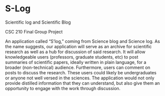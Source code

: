 # S-Log
Scientific log and Scientific Blog

CSC 210 Final Group Project

An application called “S’log,” coming from Science blog and
Science log. As the name suggests, our application will serve as an archive for scientific research
as well as a hub for discussion of said research. It will allow knowledgeable users (professors,
graduate students, etc) to post summaries of scientific papers, ideally written in plain language,
for a broader (non-technical) audience. Furthermore, users can comment on posts to discuss the
research. These users could likely be undergraduates or anyone not well versed in the sciences.
The application would not only provide distilled information that they can understand, but also
give them an opportunity to engage with the work through discussion.
